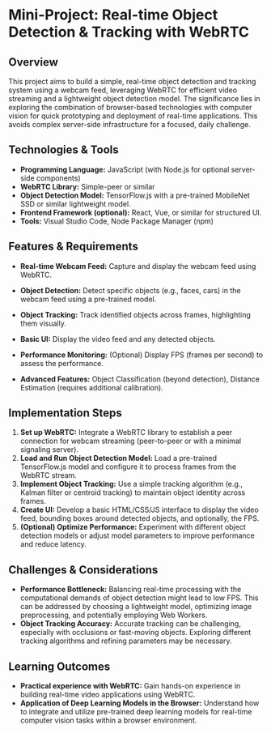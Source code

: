 # Mini-Project: Real-time Object Detection & Tracking with WebRTC

## Overview

This project aims to build a simple, real-time object detection and tracking system using a webcam feed, leveraging WebRTC for efficient video streaming and a lightweight object detection model.  The significance lies in exploring the combination of browser-based technologies with computer vision for quick prototyping and deployment of real-time applications.  This avoids complex server-side infrastructure for a focused, daily challenge.


## Technologies & Tools

- **Programming Language:** JavaScript (with Node.js for optional server-side components)
- **WebRTC Library:** Simple-peer or similar
- **Object Detection Model:**  TensorFlow.js with a pre-trained MobileNet SSD or similar lightweight model.
- **Frontend Framework (optional):** React, Vue, or similar for structured UI.
- **Tools:**  Visual Studio Code, Node Package Manager (npm)


## Features & Requirements

- **Real-time Webcam Feed:**  Capture and display the webcam feed using WebRTC.
- **Object Detection:** Detect specific objects (e.g., faces, cars) in the webcam feed using a pre-trained model.
- **Object Tracking:**  Track identified objects across frames, highlighting them visually.
- **Basic UI:** Display the video feed and any detected objects.
- **Performance Monitoring:** (Optional) Display FPS (frames per second) to assess the performance.

- **Advanced Features:** Object Classification (beyond detection),  Distance Estimation (requires additional calibration).


## Implementation Steps

1. **Set up WebRTC:** Integrate a WebRTC library to establish a peer connection for webcam streaming (peer-to-peer or with a minimal signaling server).
2. **Load and Run Object Detection Model:** Load a pre-trained TensorFlow.js model and configure it to process frames from the WebRTC stream.
3. **Implement Object Tracking:** Use a simple tracking algorithm (e.g., Kalman filter or centroid tracking) to maintain object identity across frames.
4. **Create UI:** Develop a basic HTML/CSS/JS interface to display the video feed, bounding boxes around detected objects, and optionally, the FPS.
5. **(Optional) Optimize Performance:** Experiment with different object detection models or adjust model parameters to improve performance and reduce latency.


## Challenges & Considerations

- **Performance Bottleneck:**  Balancing real-time processing with the computational demands of object detection might lead to low FPS.  This can be addressed by choosing a lightweight model, optimizing image preprocessing, and potentially employing Web Workers.
- **Object Tracking Accuracy:**  Accurate tracking can be challenging, especially with occlusions or fast-moving objects.  Exploring different tracking algorithms and refining parameters may be necessary.


## Learning Outcomes

- **Practical experience with WebRTC:** Gain hands-on experience in building real-time video applications using WebRTC.
- **Application of Deep Learning Models in the Browser:**  Understand how to integrate and utilize pre-trained deep learning models for real-time computer vision tasks within a browser environment.

